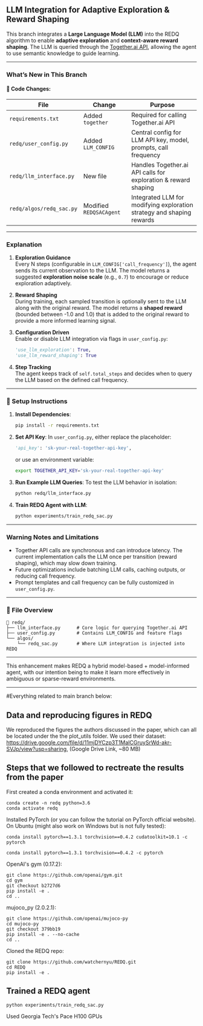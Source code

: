 
## LLM Integration for Adaptive Exploration & Reward Shaping

This branch integrates a **Large Language Model (LLM)** into the REDQ algorithm to enable **adaptive exploration** and **context-aware reward shaping**. The LLM is queried through the [Together.ai API](https://docs.together.ai/), allowing the agent to use semantic knowledge to guide learning.

---

### What’s New in This Branch

#### 🔧 Code Changes:

| File | Change | Purpose |
|------|--------|---------|
| `requirements.txt` | Added `together` | Required for calling Together.ai API |
| `redq/user_config.py` | Added `LLM_CONFIG` | Central config for LLM API key, model, prompts, call frequency |
| `redq/llm_interface.py` | New file | Handles Together.ai API calls for exploration & reward shaping |
| `redq/algos/redq_sac.py` | Modified `REDQSACAgent` | Integrated LLM for modifying exploration strategy and shaping rewards |

---

### Explanation

1. **Exploration Guidance**  
   Every N steps (configurable in `LLM_CONFIG['call_frequency']`), the agent sends its current observation to the LLM. The model returns a suggested **exploration noise scale** (e.g., `0.7`) to encourage or reduce exploration adaptively.

2. **Reward Shaping**  
   During training, each sampled transition is optionally sent to the LLM along with the original reward. The model returns a **shaped reward** (bounded between -1.0 and 1.0) that is added to the original reward to provide a more informed learning signal.

3. **Configuration Driven**  
   Enable or disable LLM integration via flags in `user_config.py`:

   ```python
   'use_llm_exploration': True,
   'use_llm_reward_shaping': True
   ```

4. **Step Tracking**  
   The agent keeps track of `self.total_steps` and decides when to query the LLM based on the defined call frequency.

---

### 📝 Setup Instructions

1. **Install Dependencies**:

   ```bash
   pip install -r requirements.txt
   ```

2. **Set API Key**:
   In `user_config.py`, either replace the placeholder:
   ```python
   'api_key': 'sk-your-real-together-api-key',
   ```
   or use an environment variable:
   ```bash
   export TOGETHER_API_KEY='sk-your-real-together-api-key'
   ```

3. **Run Example LLM Queries**:
   To test the LLM behavior in isolation:

   ```bash
   python redq/llm_interface.py
   ```

4. **Train REDQ Agent with LLM**:

   ```bash
   python experiments/train_redq_sac.py
   ```

---

### Warning Notes and Limitations

- Together API calls are synchronous and can introduce latency. The current implementation calls the LLM once per transition (reward shaping), which may slow down training.
- Future optimizations include batching LLM calls, caching outputs, or reducing call frequency.
- Prompt templates and call frequency can be fully customized in `user_config.py`.

---

### 📂 File Overview

```
📁 redq/
├── llm_interface.py      # Core logic for querying Together.ai API
├── user_config.py        # Contains LLM_CONFIG and feature flags
└── algos/
    └── redq_sac.py       # Where LLM integration is injected into REDQ
```

---

This enhancement makes REDQ a hybrid model-based + model-informed agent, with our intention being to make it learn more effectively in ambiguous or sparse-reward environments.

----------------------------------------------------------------------------------------------------------------------------------------------------------------------------------------
#Everything related to main branch below:

## Data and reproducing figures in REDQ
We reproduced the figures the authors discussed in the paper, which can all be located under the the plot_utils folder. We used their dataset: https://drive.google.com/file/d/11mjDYCzp3T1MaICGruySrWd-akr-SVJp/view?usp=sharing, (Google Drive Link, ~80 MB)

## Steps that we followed to rectreate the results from the paper

First created a conda environment and activated it:
```
conda create -n redq python=3.6
conda activate redq 
```

Installed PyTorch (or you can follow the tutorial on PyTorch official website).
On Ubuntu (might also work on Windows but is not fully tested):
```
conda install pytorch==1.3.1 torchvision==0.4.2 cudatoolkit=10.1 -c pytorch
```
```
conda install pytorch==1.3.1 torchvision==0.4.2 -c pytorch
```

OpenAI's gym (0.17.2):
```
git clone https://github.com/openai/gym.git
cd gym
git checkout b2727d6
pip install -e .
cd ..
```

mujoco_py (2.0.2.1): 
```
git clone https://github.com/openai/mujoco-py
cd mujoco-py
git checkout 379bb19
pip install -e . --no-cache
cd ..
```

Cloned the REDQ repo:
```
git clone https://github.com/watchernyu/REDQ.git
cd REDQ
pip install -e .
```

<a name="train-redq"/> 

## Trained a REDQ agent
```
python experiments/train_redq_sac.py
```
Used Georgia Tech's Pace H100 GPUs
